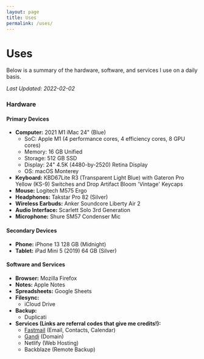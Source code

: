 ```yaml
---
layout: page
title: Uses
permalink: /uses/
---
```

# Uses

Below is a summary of the hardware, software, and services I use on a daily basis. 

*Last Updated: 2022-02-02*

### Hardware

#### Primary Devices
* **Computer:** 2021 M1 iMac 24" (Blue)
	+ SoC: Apple M1 (4 performance cores, 4 efficiency cores, 8 GPU cores)
	+ Memory: 16 GB Unified 
	+ Storage: 512 GB SSD
	+ Display: 24" 4.5K (4480-by-2520) Retina Display
	+ OS: macOS Monterey
* **Keyboard:** KBD67Lite R3 (Transparent Light Blue) with Gateron Pro Yellow (KS-9) Switches and Drop Artifact Bloom 'Vintage' Keycaps
* **Mouse:** Logitech M575 Ergo
* **Headphones:** Takstar Pro 82 (Silver)
* **Wireless Earbuds:** Anker Soundcore Liberty Air 2
* **Audio Interface:** Scarlett Solo 3rd Generation
* **Microphone:** Shure SM57 Condenser Mic

#### Secondary Devices

* **Phone:** iPhone 13 128 GB (Midnight)
* **Tablet:** iPad Mini 5 (2019) 64 GB (Silver)

#### Software and Services

* **Browser:** Mozilla Firefox
* **Notes:** Apple Notes
* **Spreadsheets:**  Google Sheets
* **Filesync:** 
	+ iCloud Drive
* **Backup:**
	+ Duplicati
* **Services (Links are referral codes that give me credits!):**
	+ [Fastmail](https://ref.fm/u24999624) (Email, Contacts, Calendar)
	+ [Gandi](https://gandi.link/f/c862dae1) (Domain)
	+ Netlify (Web Hosting)
	+ Backblaze (Remote Backup)
